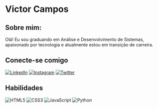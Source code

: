 # Victor Campos

## Sobre mim:
Olá! Eu sou graduando em Análise e Desenvolvimento de Sistemas, apaixonado por tecnologia e atualmente estou em transição de carreira.


## Conecte-se comigo
[![LinkedIn](https://img.shields.io/badge/LinkedIn-000?style=for-the-badge&logo=linkedin&logoColor=0E76A8)](https://www.https://www.linkedin.com/in/victorhfcampos/)
[![Instagram](https://img.shields.io/badge/Instagram-000?style=for-the-badge&logo=instagram)](https://www.https://www.instagram.com/victorhfcampos/)
[![Twitter](https://img.shields.io/badge/Twitter-000?style=for-the-badge&logo=twitter)](https://https://twitter.com/victorhfcampos)


## Habilidades
![HTML5](https://img.shields.io/badge/HTML5-000?style=for-the-badge&logo=html5)
![CSS3](https://img.shields.io/badge/CSS3-000?style=for-the-badge&logo=css3&logoColor=264CE4)
![JavaScript](https://img.shields.io/badge/JavaScript-000?style=for-the-badge&logo=javascript)
![Python](https://img.shields.io/badge/Python-000?style=for-the-badge&logo=python)